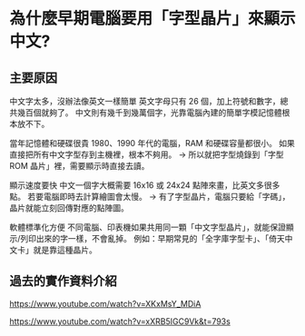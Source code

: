 # 為什麼早期電腦要用「字型晶片」來顯示中文?

## 主要原因

中文字太多，沒辦法像英文一樣簡單
英文字母只有 26 個，加上符號和數字，總共幾百個就夠了。
中文則有幾千到幾萬個字，光靠電腦內建的簡單字模記憶體根本放不下。

當年記憶體和硬碟很貴
1980、1990 年代的電腦，RAM 和硬碟容量都很小。
如果直接把所有中文字型存到主機裡，根本不夠用。
→ 所以就把字型燒錄到「字型 ROM 晶片」裡，需要顯示時直接去讀。

顯示速度要快
中文一個字大概需要 16x16 或 24x24 點陣來畫，比英文多很多點。
若要電腦即時去計算繪圖會太慢。
→ 有了字型晶片，電腦只要給「字碼」，晶片就能立刻回傳對應的點陣圖。

軟體標準化方便
不同電腦、印表機如果共用同一顆「中文字型晶片」，就能保證顯示/列印出來的字一樣，不會亂掉。
例如：早期常見的「全字庫字型卡」、「倚天中文卡」就是靠這種晶片。


## 過去的實作資料介紹

https://www.youtube.com/watch?v=XKxMsY_MDiA

https://www.youtube.com/watch?v=xXRB5IGC9Vk&t=793s